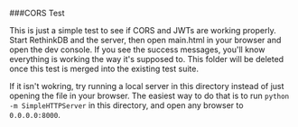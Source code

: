 ###CORS Test

This is just a simple test to see if CORS and JWTs are working properly. Start RethinkDB and the server, then open main.html in your browser and open the dev console. If you see the success messages, you'll know everything is working the way it's supposed to. This folder will be deleted once this test is merged into the existing test suite.

If it isn't wokring, try running a local server in this directory instead of just opening the file in your browser. The easiest way to do that is to run `python -m SimpleHTTPServer` in this directory, and open any browser to `0.0.0.0:8000`. 
